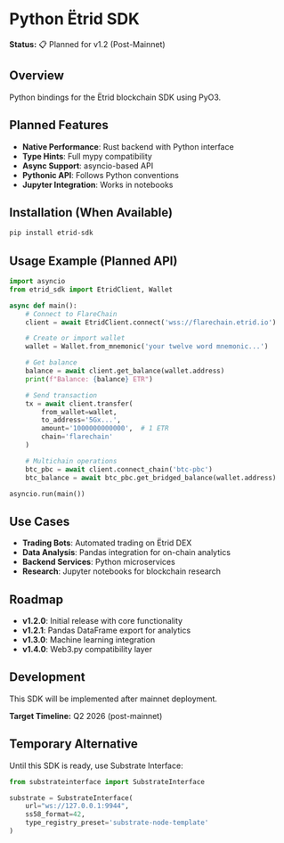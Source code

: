 # Python Ëtrid SDK

**Status:** 📋 Planned for v1.2 (Post-Mainnet)

## Overview

Python bindings for the Ëtrid blockchain SDK using PyO3.

## Planned Features

- **Native Performance**: Rust backend with Python interface
- **Type Hints**: Full mypy compatibility
- **Async Support**: asyncio-based API
- **Pythonic API**: Follows Python conventions
- **Jupyter Integration**: Works in notebooks

## Installation (When Available)

```bash
pip install etrid-sdk
```

## Usage Example (Planned API)

```python
import asyncio
from etrid_sdk import EtridClient, Wallet

async def main():
    # Connect to FlareChain
    client = await EtridClient.connect('wss://flarechain.etrid.io')

    # Create or import wallet
    wallet = Wallet.from_mnemonic('your twelve word mnemonic...')

    # Get balance
    balance = await client.get_balance(wallet.address)
    print(f"Balance: {balance} ETR")

    # Send transaction
    tx = await client.transfer(
        from_wallet=wallet,
        to_address='5Gx...',
        amount='1000000000000',  # 1 ETR
        chain='flarechain'
    )

    # Multichain operations
    btc_pbc = await client.connect_chain('btc-pbc')
    btc_balance = await btc_pbc.get_bridged_balance(wallet.address)

asyncio.run(main())
```

## Use Cases

- **Trading Bots**: Automated trading on Ëtrid DEX
- **Data Analysis**: Pandas integration for on-chain analytics
- **Backend Services**: Python microservices
- **Research**: Jupyter notebooks for blockchain research

## Roadmap

- **v1.2.0**: Initial release with core functionality
- **v1.2.1**: Pandas DataFrame export for analytics
- **v1.3.0**: Machine learning integration
- **v1.4.0**: Web3.py compatibility layer

## Development

This SDK will be implemented after mainnet deployment.

**Target Timeline:** Q2 2026 (post-mainnet)

## Temporary Alternative

Until this SDK is ready, use Substrate Interface:

```python
from substrateinterface import SubstrateInterface

substrate = SubstrateInterface(
    url="ws://127.0.0.1:9944",
    ss58_format=42,
    type_registry_preset='substrate-node-template'
)
```
